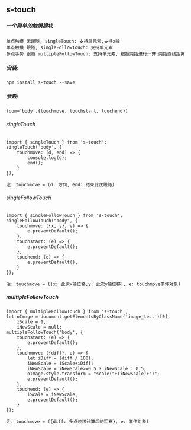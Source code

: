 ## s-touch

##### 一个简单的触摸模块
	单点触摸 无跟随, singleTouch: 支持单元素,支持x轴
	单点触摸 跟随, singleFollowTouch: 支持单元素
	多点手势 跟随 multipleFollowTouch: 支持单元素, 根据两指进行计算:两指直线距离
	
##### 安装:
	npm install s-touch --save
	
##### 参数:
	(dom='body',{touchmove, touchstart, touchend})
	
###### singleTouch
		
	import { singleTouch } from 's-touch';
	singleTouch('body', {
		touchmove: (d, end) => {
			console.log(d);
			end();
		}
	});
	
	注: touchmove = (d: 方向, end: 结束此次跟随)
		
		
###### singleFollowTouch
	
	import { singleFollowTouch } from 's-touch';
	singleFollowTouch("body", {
		touchmove: ({x, y}, e) => {
			e.preventDefault();
		},
		touchstart: (e) => {
			e.preventDefault();
		},
		touchend: (e) => {
			e.preventDefault();
		}
	});
	
	注: touchmove = ({x: 此次x轴位移,y: 此次y轴位移}, e: touchmove事件对象)
	
	
##### multipleFollowTouch
	
	import { multipleFollowTouch } from 's-touch';
	let oImage = document.getElementsByClassName('image_test')[0],
		iScale = 1,
		iNewScale = null;
	multipleFollowTouch('body', {
		touchstart: (e) => {
			e.preventDefault();
		},
		touchmove: ({diff}, e) => {
			let iDiff = (diff / 100);
			iNewScale = iScale+iDiff;
			iNewScale = iNewScale>=0.5 ? iNewScale : 0.5; 
			oImage.style.transform = "scale("+(iNewScale)+")";
			e.preventDefault();
		},
		touchend: (e) => {
			iScale = iNewScale;
			e.preventDefault();
		}
	});
	
	注: touchmove = ({diff: 多点位移计算后的距离}, e: 事件对象)